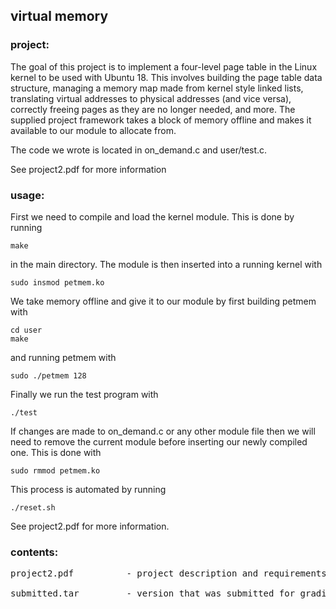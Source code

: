 ## virtual memory

### project:

The goal of this project is to implement a four-level page table in the Linux kernel to be used with Ubuntu 18. This involves building the page table data structure, managing a memory map made from kernel style linked lists, translating virtual addresses to physical addresses (and vice versa), correctly freeing pages as they are no longer needed, and more. The supplied project framework takes a block of memory offline and makes it available to our module to allocate from.

The code we wrote is located in on_demand.c and user/test.c.

See project2.pdf for more information
  
### usage:

First we need to compile and load the kernel module. This is done
by running  
  
`make`  
  

in the main directory. The module is then inserted into a
running kernel with  
  
`sudo insmod petmem.ko`  
  
We take memory offline and give it to our module by first building petmem with  

`cd user`  
`make`  
  
and running petmem with  
  
`sudo ./petmem 128`  
  
Finally we run the test program with  
  
`./test`  
  
If changes are made to on_demand.c or any other module file then we will need to remove the current module before inserting our newly compiled one. This is done with  
  
	sudo rmmod petmem.ko  
  
This process is automated by running  
  
	./reset.sh
  
See project2.pdf for more information.  

### contents:
<pre>
project2.pdf		  - project description and requirements

submitted.tar		  - version that was submitted for grading
</pre>
